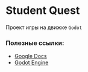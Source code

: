 # Student Quest
Проект игры на движке `Godot`

### Полезные ссылки:
* [Google Docs](https://docs.google.com/document/d/1qERKAdkpZH27V4oyoe7L1V3VZTVXUXmb6nJv103BRSE/edit)
* [Godot Engine](https://godotengine.org/download)

